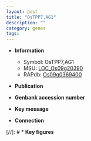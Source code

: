 ```yaml
---
layout: post
title: "OsTPP7,AG1"
description: ""
category: genes
tags: 
---
```


* **Information**  
    + Symbol: OsTPP7,AG1  
    + MSU: [LOC_Os09g20390](http://rice.uga.edu/cgi-bin/ORF_infopage.cgi?orf=LOC_Os09g20390)  
    + RAPdb: [Os09g0369400](http://rapdb.dna.affrc.go.jp/viewer/gbrowse_details/irgsp1?name=Os09g0369400)  

* **Publication**  

* **Genbank accession number**  

* **Key message**  

* **Connection**  

[//]: # * **Key figures**  


